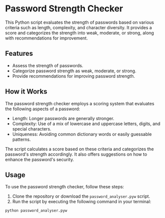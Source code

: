 # Password Strength Checker

This Python script evaluates the strength of passwords based on various criteria such as length, complexity, and character diversity. It provides a score and categorizes the strength into weak, moderate, or strong, along with recommendations for improvement.

## Features

- Assess the strength of passwords.
- Categorize password strength as weak, moderate, or strong.
- Provide recommendations for improving password strength.

## How it Works

The password strength checker employs a scoring system that evaluates the following aspects of a password:
- Length: Longer passwords are generally stronger.
- Complexity: Use of a mix of lowercase and uppercase letters, digits, and special characters.
- Uniqueness: Avoiding common dictionary words or easily guessable patterns.

The script calculates a score based on these criteria and categorizes the password's strength accordingly. It also offers suggestions on how to enhance the password's security.

## Usage

To use the password strength checker, follow these steps:

1. Clone the repository or download the `password_analyser.pyw` script.
2. Run the script by executing the following command in your terminal:

```bash
python password_analyser.pyw
